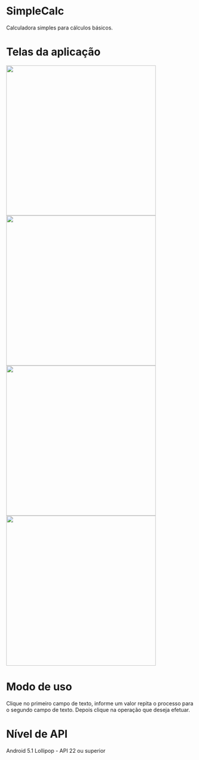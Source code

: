 # SimpleCalc
Calculadora simples para cálculos básicos.

# Telas da aplicação


<img src="https://user-images.githubusercontent.com/39638014/94490852-764aea80-01bd-11eb-816f-16be4dd794c2.jpg" width="400">

<img src="https://user-images.githubusercontent.com/39638014/94490854-777c1780-01bd-11eb-8df6-ab03c77a1920.jpg" width="400">

<img src="https://user-images.githubusercontent.com/39638014/94490856-777c1780-01bd-11eb-9a36-3024b0e527f8.jpg" width="400">

<img src="https://user-images.githubusercontent.com/39638014/94490857-777c1780-01bd-11eb-86cb-252faa07caed.jpg" width="400">


# Modo de uso

Clique no primeiro campo de texto, informe um valor repita o processo para o segundo campo de texto. Depois clique na operação que deseja efetuar.


# Nível de API

Android 5.1 Lollipop - API 22 ou superior
